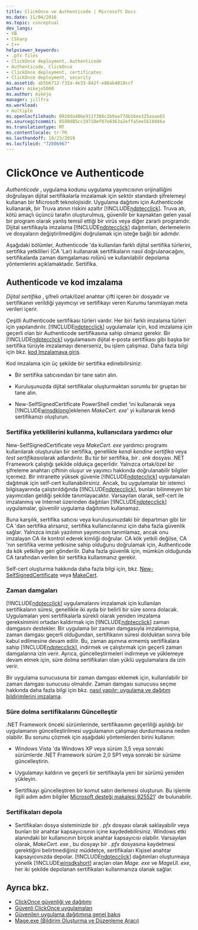 ```yaml
---
title: ClickOnce ve Authenticode | Microsoft Docs
ms.date: 11/04/2016
ms.topic: conceptual
dev_langs:
- VB
- CSharp
- C++
helpviewer_keywords:
- .pfx files
- ClickOnce deployment, Authenticode
- Authenticode, ClickOnce
- ClickOnce deployment, certificates
- ClickOnce deployment, security
ms.assetid: ab5b6712-f32a-4e33-842f-e88ab4818ccf
author: mikejo5000
ms.author: mikejo
manager: jillfra
ms.workload:
- multiple
ms.openlocfilehash: 0920da406e911f388c2b9ae77db16ee325aaae65
ms.sourcegitcommit: 8589d85cc10710ef87e6363a2effa5ee5610d46a
ms.translationtype: MT
ms.contentlocale: tr-TR
ms.lasthandoff: 10/23/2019
ms.locfileid: "72806967"
---
```

# <a name="clickonce-and-authenticode"></a>ClickOnce ve Authenticode
*Authenticode* , uygulama kodunu uygulama yayımcısının orijinalliğini doğrulayan dijital sertifikalarla imzalamak için sektör standardı şifrelemeyi kullanan bir Microsoft teknolojisidir. Uygulama dağıtımı için Authenticode kullanarak, bir Truva atının riskini azaltır [!INCLUDE[ndptecclick](../deployment/includes/ndptecclick_md.md)]. Truva atı, kötü amaçlı üçüncü tarafın oluşturulmuş, güvenilir bir kaynaktan gelen yasal bir program olarak yanlış temsil ettiği bir virüs veya diğer zararlı programdır. Dijital sertifikayla imzalama [!INCLUDE[ndptecclick](../deployment/includes/ndptecclick_md.md)] dağıtımları, derlemelerin ve dosyaların değiştirilmediğini doğrulamak için isteğe bağlı bir adımdır.

 Aşağıdaki bölümler, Authenticode 'da kullanılan farklı dijital sertifika türlerini, sertifika yetkilileri (CA 'Lar) kullanarak sertifikaların nasıl doğrulanacağını, sertifikalarda zaman damgalaması rolünü ve kullanılabilir depolama yöntemlerini açıklamaktadır. Sertifika.

## <a name="authenticode-and-code-signing"></a>Authenticode ve kod imzalama
 *Dijital sertifika* , şifreli ortak/özel anahtar çifti içeren bir dosyadır ve sertifikanın verildiği yayımcıyı ve sertifikayı veren Kurumu tanımlayan meta verileri içerir.

 Çeşitli Authenticode sertifikası türleri vardır. Her biri farklı imzalama türleri için yapılandırılır. [!INCLUDE[ndptecclick](../deployment/includes/ndptecclick_md.md)] uygulamalar için, kod imzalama için geçerli olan bir Authenticode sertifikasına sahip olmanız gerekir. Bir [!INCLUDE[ndptecclick](../deployment/includes/ndptecclick_md.md)] uygulamasını dijital e-posta sertifikası gibi başka bir sertifika türüyle imzalamayı denerseniz, bu işlem çalışmaz. Daha fazla bilgi için bkz. [kod Imzalamaya giriş](/windows/desktop/seccrypto/cryptography-tools).

 Kod imzalama için üç şekilde bir sertifika edinebilirsiniz:

- Bir sertifika satıcısından bir tane satın alın.

- Kuruluşunuzda dijital sertifikalar oluşturmaktan sorumlu bir gruptan bir tane alın.

- New-SelfSignedCertificate PowerShell cmdlet 'ini kullanarak veya [!INCLUDE[winsdklong](../deployment/includes/winsdklong_md.md)]eklenen *MakeCert. exe*' yi kullanarak kendi sertifikanızı oluşturun.

### <a name="how-using-certificate-authorities-helps-users"></a>Sertifika yetkililerini kullanma, kullanıcılara yardımcı olur
 New-SelfSignedCertificate veya *MakeCert. exe* yardımcı programı kullanılarak oluşturulan bir sertifika, genellikle *kendi kendine sertifika* veya *test sertifikası*olarak adlandırılır. Bu tür bir sertifika, bir *. snk* dosyası .NET Framework çalıştığı şekilde oldukça geçerlidir. Yalnızca ortak/özel bir şifreleme anahtarı çiftinin oluşur ve yayımcı hakkında doğrulanabilir bilgiler içermez. Bir intranette yüksek güvenle [!INCLUDE[ndptecclick](../deployment/includes/ndptecclick_md.md)] uygulamaları dağıtmak için self-cert kullanabilirsiniz. Ancak, bu uygulamalar bir istemci bilgisayarında çalıştırıldığında [!INCLUDE[ndptecclick](../deployment/includes/ndptecclick_md.md)], bunları bilinmeyen bir yayımcıdan geldiği şekilde tanımlayacaktır. Varsayılan olarak, self-cert ile imzalanmış ve Internet üzerinden dağıtılan [!INCLUDE[ndptecclick](../deployment/includes/ndptecclick_md.md)] uygulamalar, güvenilir uygulama dağıtımını kullanamaz.

 Buna karşılık, sertifika satıcısı veya kuruluşunuzdaki bir departman gibi bir CA 'dan sertifika alırsanız, sertifika kullanıcılarınız için daha fazla güvenlik sağlar. Yalnızca imzalı yazılımın yayımcısını tanımlamaz, ancak onu imzalayan CA ile kontrol ederek kimliği doğrular. CA kök yetkili değilse, CA 'nın sertifika verme yetkisine sahip olduğunu doğrulamak için, Authenticode da kök yetkiliye geri gönderilir. Daha fazla güvenlik için, mümkün olduğunda CA tarafından verilen bir sertifika kullanmanız gerekir.

 Self-cert oluşturma hakkında daha fazla bilgi için, bkz. [New-SelfSignedCertificate](https://technet.microsoft.com/itpro/powershell/windows/pkiclient/new-selfsignedcertificate) veya [MakeCert](/windows/desktop/SecCrypto/makecert).

### <a name="timestamps"></a>Zaman damgaları
 [!INCLUDE[ndptecclick](../deployment/includes/ndptecclick_md.md)] uygulamalarını imzalamak için kullanılan sertifikaların süresi, genellikle iki ayda bir belirli bir süre sonra dolacak. Uygulamaları yeni sertifikalarla sürekli olarak yeniden imzalama gereksinimini ortadan kaldırmak için [!INCLUDE[ndptecclick](../deployment/includes/ndptecclick_md.md)] zaman damgasını destekler. Bir uygulama bir zaman damgasıyla imzalanmışsa, zaman damgası geçerli olduğundan, sertifikanın süresi dolduktan sonra bile kabul edilmesine devam edilir. Bu, zaman aşımına ermemiş sertifikalara sahip [!INCLUDE[ndptecclick](../deployment/includes/ndptecclick_md.md)], indirmek ve çalıştırmak için geçerli zaman damgalarına izin verir. Ayrıca, güncelleştirmeleri indirmeye ve yüklemeye devam etmek için, süre dolma sertifikaları olan yüklü uygulamalara da izin verir.

 Bir uygulama sunucusuna bir zaman damgası eklemek için, kullanılabilir bir zaman damgası sunucusu olmalıdır. Zaman damgası sunucusu seçme hakkında daha fazla bilgi için bkz. [nasıl yapılır: uygulama ve dağıtım bildirimlerini imzalama](../ide/how-to-sign-application-and-deployment-manifests.md).

### <a name="update-expired-certificates"></a>Süre dolma sertifikalarını Güncelleştir
 .NET Framework önceki sürümlerinde, sertifikasının geçerliliği aşıldığı bir uygulamanın güncelleştirilmesi uygulamanın çalışmayı durdurmasına neden olabilir. Bu sorunu çözmek için aşağıdaki yöntemlerden birini kullanın:

- Windows Vista 'da Windows XP veya sürüm 3,5 veya sonraki sürümlerde .NET Framework sürüm 2,0 SP1 veya sonraki bir sürüme güncelleştirin.

- Uygulamayı kaldırın ve geçerli bir sertifikayla yeni bir sürümü yeniden yükleyin.

- Sertifikayı güncelleştiren bir komut satırı derlemesi oluşturun. Bu işlemle ilgili adım adım bilgiler [Microsoft desteği makalesi 925521](https://support.microsoft.com/help/925521)' de bulunabilir.

### <a name="store-certificates"></a>Sertifikaları depola

- Sertifikaları dosya sisteminizde bir *. pfx* dosyası olarak saklayabilir veya bunları bir anahtar kapsayıcısının içine kaydedebilirsiniz. Windows etki alanındaki bir kullanıcının birçok anahtar kapsayıcısı olabilir. Varsayılan olarak, *MakeCert. exe* , bu dosyayı bir *. pfx* dosyasına kaydetmesi gerektiğini belirtmediğiniz müddetçe, sertifikaları Kişisel anahtar kapsayıcıınızda depolar. [!INCLUDE[ndptecclick](../deployment/includes/ndptecclick_md.md)] dağıtımları oluşturmaya yönelik [!INCLUDE[winsdkshort](../debugger/debug-interface-access/includes/winsdkshort_md.md)] araçları olan *Mage. exe* ve *MageUI. exe*, her iki şekilde depolanan sertifikaları kullanmanıza olanak sağlar.

## <a name="see-also"></a>Ayrıca bkz.
- [ClickOnce güvenliği ve dağıtımı](../deployment/clickonce-security-and-deployment.md)
- [Güvenli ClickOnce uygulamaları](../deployment/securing-clickonce-applications.md)
- [Güvenilen uygulama dağıtımına genel bakış](../deployment/trusted-application-deployment-overview.md)
- [Mage.exe (Bildirim Oluşturma ve Düzenleme Aracı)](/dotnet/framework/tools/mage-exe-manifest-generation-and-editing-tool)
